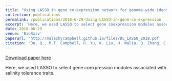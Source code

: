 ```yaml
---
title: "Using LASSO in gene co-expression network for genome-wide identification of gene interactions responding to salt stress in rice"
collection: publications
permalink: /publications/2018-6-29-Using-LASSO-in-gene-co-expression
excerpt: 'Here, we used LASSO to select gene coexpression modules associated with salinity tolerance traits.'
date: 2018-06-29
venue: 'BioRxiv'
paperurl: 'http://malachycampbell.github.io/files/Du_LASSO_2018.pdf'
citation: 'Du, Q., M.T. Campbell, H. Yu, K. Liu, H. Walia, Q. Zhang, C. Zhang. (2018) Using LASSO in gene co-expression network for genome-wide identification of gene interactions responding to salt stress in rice. bioRxiv.'
---
```


<a href='http://malachycampbell.github.io/files/Du_LASSO_2018.pdf'>Download paper here</a>

Here, we used LASSO to select gene coexpression modules associated with salinity tolerance traits.
